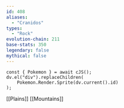 ```yaml
---
id: 408
aliases:
  - "Cranidos"
types:
  - "Rock"
evolution-chain: 211
base-stats: 350
legendary: false
mythical: false
---
```

```dataviewjs
const { Pokemon } = await cJS();
dv.el("div").replaceChildren(
	Pokemon.Render.Sprite(dv.current().id)
);
```

[[Plains]] [[Mountains]]
